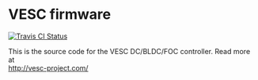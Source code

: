 VESC firmware
======
[![Travis CI Status](https://travis-ci.com/paltatech/bldc.svg?branch=powerdesigns-dev)](https://travis-ci.com/paltatech/bldc)

This is the source code for the VESC DC/BLDC/FOC controller. Read more at  
http://vesc-project.com/
